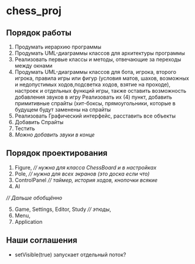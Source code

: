 # chess_proj

## Порядок работы
1. Продумать иерархию программы
2. Продумать UML-диаграммы классов для архитектуры программы
3. Реализовать первые классы и методы, отвечающие за переходы между окнами
4. Продумать UML-диаграммы классов для бота, игрока, второго игрока, правила игры или фигур (условия матов, шахов, возможных и недопустимых ходов,подсветка ходов, взятие на проходе), настроек и отдельных функций игры, также оставить возможность добавления звуков в игру
Реализовать их (4) пункт, добавить примитивные спрайты (хит-боксы, прямоугольники, которые в будущем будут заменены на спрайты
5. Реализовать Графический интерфейс, расставить все объекты
6. Добавить Спрайты
7. Тестить
8. *Можно добавить звуки в конце*

## Порядок проектирования
1. Figure, *// нужна для класса ChessBoard и в настройках*
2. Pole,  *// нужна для всех экранов (это доска если что)*
3. ControlPanel *// таймер, история ходов, кнопочки всякие*
4. AI

*// Дальше обобщённо*

5. Game,
  Settings,
  Editor,
  Study *// этюды*,
6. Menu,
7. Application

## Наши соглашения
- setVisible(true) запускает отдельный поток?

